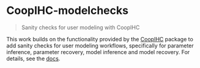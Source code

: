 # CoopIHC-modelchecks

> Sanity checks for user modeling with CoopIHC

This work builds on the functionality provided by the [CoopIHC](https://github.com/jgori-ouistiti/CoopIHC) package to add sanity checks for user modeling workflows, specifically for parameter inference, parameter recovery, model inference and model recovery.
For details, see the [docs](docs/user_modeling.md).

